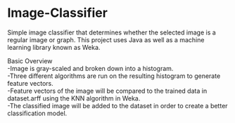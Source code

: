 # Image-Classifier
Simple image classifier that determines whether the selected image is a regular image or graph. This project uses Java as well as a machine learning library known as Weka. 

Basic Overview <br>
-Image is gray-scaled and broken down into a histogram. <br>
-Three different algorithms are run on the resulting histogram to generate feature vectors. <br>
-Feature vectors of the image will be compared to the trained data in dataset.arff using the KNN algorithm in Weka. <br>
-The classified image will be added to the dataset in order to create a better classification model.

